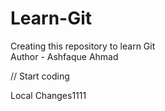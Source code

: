 # Learn-Git
Creating this repository to learn Git
<br>
Author - Ashfaque Ahmad

// Start coding

Local Changes1111

